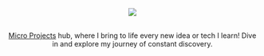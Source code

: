 <div align=center>
  <img src="https://microprojects.vercel.app/_next/static/media/main-logo.088eb558.svg"/>
</div>
<br/>
<p align="center">
  <a href="https://microprojects.vercel.app">Micro Projects<a/> hub, where I bring to life every new idea or tech I learn! Dive in and explore my journey of constant discovery.

</p>

